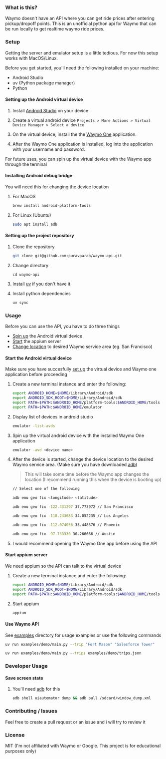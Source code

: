 ### What is this?

Waymo doesn't have an API where you can get ride prices after entering pickup/dropoff points. This is an unofficial python api for Waymo that can be run locally to get realtime waymo ride prices. 


### Setup

Getting the server and emulator setup is a little tedious. For now this setup works with MacOS/Linux.

Before you get started, you'll need the following installed on your machine:

- Android Studio
- uv (Python package manager)
- Python

#### Setting up the Android virtual device

1. Install [Android Studio](https://developer.android.com/studio) on your device

2. Create a virtual android device `Projects > More Actions > Virtual Device Manager > Select a device`

3. On the virtual device, install the the [Waymo One](https://play.google.com/store/apps/details?id=com.waymo.carapp) application.

4. After the Waymo One application is installed, log into the application with your username and password.

For future uses, you can spin up the virtual device with the Waymo app through the terminal

#### Installing Android debug bridge

You will need this for changing the device location 

1. For MacOS
	```bash
	brew install android-platform-tools
	```
2. For Linux (Ubuntu)
	```bash
	sudo apt install adb
	```

#### Setting up the project repository

1. Clone the repository
	```bash
	git clone git@github.com:puravparab/waymo-api.git
	```

2. Change directory
	```
	cd waymo-api
	```

3. Install [uv](https://docs.astral.sh/uv) if you don't have it

4. Install python dependencies
	```bash
	uv sync
	```

### Usage

Before you can use the API, you have to do three things
- [Spin up](#start-the-android-virtual-device) the Android virtual device
- [Start](#start-appium-server) the appium server
- [Change location](#start-the-android-virtual-device) to desired Waymo service area (eg. San Francisco)

#### Start the Android virtual device

Make sure you have succesfully [set up](#setting-up-the-android-virtual-device) the virtual device and Waymo one application before proceeding

1. Create a new terminal instance and enter the following:
	```bash
	export ANDROID_HOME=$HOME/Library/Android/sdk
	export ANDROID_SDK_ROOT=$HOME/Library/Android/sdk
	export PATH=$PATH:$ANDROID_HOME/platform-tools:$ANDROID_HOME/tools
	export PATH=$PATH:$ANDROID_HOME/emulator
	```

2. Display list of devices in android studio
	```bash
	emulator -list-avds
	```

3. Spin up the virtual android device with the installed Waymo One application
	```bash
	emulator -avd <device name>
	```

4. After the device is started, change the device location to the desired Waymo service area. (Make sure you have downloaded [adb](#installing-android-debug-bridge))
	> This will take some time before the Waymo app changes the location (I recommend running this when the device is booting up)

	```bash
	// Select one of the following

	adb emu geo fix <longitude> <latitude>

	adb emu geo fix -122.431297 37.773972 // San Francisco

	adb emu geo fix -118.243683 34.052235 // Los Angeles

	adb emu geo fix -112.074036 33.448376 // Phoenix

	adb emu geo fix -97.733330 30.266666 // Austin
	```

5. I would recommend opening the Waymo One app before using the API

#### Start appium server

We need appium so the API can talk to the virtual device

1. Create a new terminal instance and enter the following:
	```bash
	export ANDROID_HOME=$HOME/Library/Android/sdk
	export ANDROID_SDK_ROOT=$HOME/Library/Android/sdk
	export PATH=$PATH:$ANDROID_HOME/platform-tools:$ANDROID_HOME/tools
	```

2. Start appium
	```bash
	appium
	```

#### Use Waymo API

See [examples](./examples/) directory for usage examples or use the following commands
```bash
uv run examples/demo/main.py --trip "Fort Mason" "Salesforce Tower"
```
```bash
uv run examples/demo/main.py --trips examples/demo/trips.json
```


### Developer Usage

#### Save screen state

1. You'll need [adb](#android-debug-bridge) for this
	```bash
	adb shell uiautomator dump && adb pull /sdcard/window_dump.xml
	```

### Contributing / Issues

Feel free to create a pull request or an issue and i will try to review it

### License

MIT (I'm not affiliated with Waymo or Google. This project is for educational purposes only)